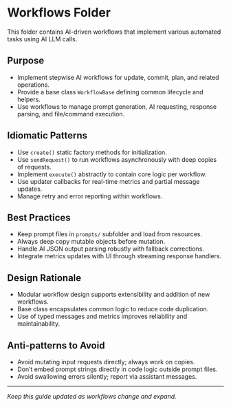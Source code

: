 # Workflows Folder

This folder contains AI-driven workflows that implement various automated tasks using AI LLM calls.

## Purpose

- Implement stepwise AI workflows for update, commit, plan, and related operations.
- Provide a base class `WorkflowBase` defining common lifecycle and helpers.
- Use workflows to manage prompt generation, AI requesting, response parsing, and file/command execution.

## Idiomatic Patterns

- Use `create()` static factory methods for initialization.
- Use `sendRequest()` to run workflows asynchronously with deep copies of requests.
- Implement `execute()` abstractly to contain core logic per workflow.
- Use updater callbacks for real-time metrics and partial message updates.
- Manage retry and error reporting within workflows.

## Best Practices

- Keep prompt files in `prompts/` subfolder and load from resources.
- Always deep copy mutable objects before mutation.
- Handle AI JSON output parsing robustly with fallback corrections.
- Integrate metrics updates with UI through streaming response handlers.

## Design Rationale

- Modular workflow design supports extensibility and addition of new workflows.
- Base class encapsulates common logic to reduce code duplication.
- Use of typed messages and metrics improves reliability and maintainability.

## Anti-patterns to Avoid

- Avoid mutating input requests directly; always work on copies.
- Don’t embed prompt strings directly in code logic outside prompt files.
- Avoid swallowing errors silently; report via assistant messages.

---

*Keep this guide updated as workflows change and expand.*